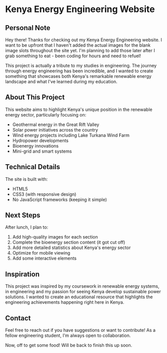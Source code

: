# Kenya Energy Engineering Website

## Personal Note

Hey there! Thanks for checking out my Kenya Energy Engineering website. I want to be upfront that I haven't added the actual images for the blank image slots throughout the site yet. I'm planning to add those later after I grab something to eat - been coding for hours and need to refuel!

This project is actually a tribute to my studies in engineering. The journey through energy engineering has been incredible, and I wanted to create something that showcases both Kenya's remarkable renewable energy landscape and what I've learned during my education.

## About This Project

This website aims to highlight Kenya's unique position in the renewable energy sector, particularly focusing on:

- Geothermal energy in the Great Rift Valley
- Solar power initiatives across the country
- Wind energy projects including Lake Turkana Wind Farm
- Hydropower developments
- Bioenergy innovations
- Mini-grid and smart systems

## Technical Details

The site is built with:
- HTML5
- CSS3 (with responsive design)
- No JavaScript frameworks (keeping it simple)

## Next Steps

After lunch, I plan to:
1. Add high-quality images for each section
2. Complete the bioenergy section content (it got cut off)
3. Add more detailed statistics about Kenya's energy sector
4. Optimize for mobile viewing
5. Add some interactive elements

## Inspiration

This project was inspired by my coursework in renewable energy systems, in engineering and my passion for seeing Kenya develop sustainable power solutions. I wanted to create an educational resource that highlights the engineering achievements happening right here in Kenya.

## Contact

Feel free to reach out if you have suggestions or want to contribute! As a fellow engineering student, I'm always open to collaboration.



Now, off to get some food! Will be back to finish this up soon.
